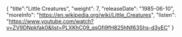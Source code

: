 {
  "title":"Little Creatures",
  "weight": 7,
  "releaseDate": "1985-06-10",
  "moreInfo": "https://en.wikipedia.org/wiki/Little_Creatures",
  "listen": "https://www.youtube.com/watch?v=ZV9DNpkfak0&list=PLXKhC09_qsGfj9fH825hNf63Shs-d3yEC"
}
